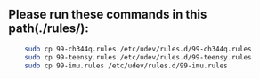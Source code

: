 ## Please run these commands in this path(./rules/):

```bash
    sudo cp 99-ch344q.rules /etc/udev/rules.d/99-ch344q.rules 
    sudo cp 99-teensy.rules /etc/udev/rules.d/99-teensy.rules 
    sudo cp 99-imu.rules /etc/udev/rules.d/99-imu.rules 
``` 
